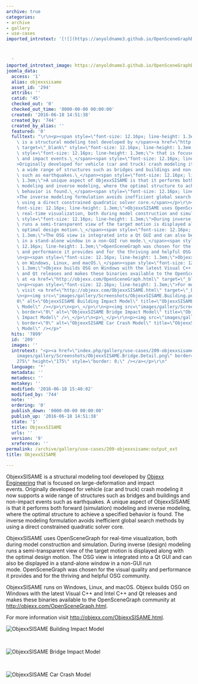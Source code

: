 ```yaml
---
archive: true
categories:
- archive
- gallery
- use-cases
imported_introtext: '[![](https://anyoldname3.github.io/OpenSceneGraphDotComBackup/OpenSceneGraph/www.openscenegraph.com/images/gallery/Screenshots/ObjexxSISAME.Bridge.Detail.png)](https://anyoldname3.github.io/OpenSceneGraphDotComBackup/OpenSceneGraph/www.openscenegraph.com/index.php/gallery/use-cases/209-objexxsisame.html)



  '
imported_introtext_image: https://anyoldname3.github.io/OpenSceneGraphDotComBackup/OpenSceneGraph/www.openscenegraph.com/images/gallery/Screenshots/ObjexxSISAME.Bridge.Detail.png
joomla_data:
  access: '1'
  alias: objexxsisame
  asset_id: '294'
  attribs: ''
  catid: '45'
  checked_out: '0'
  checked_out_time: '0000-00-00 00:00:00'
  created: '2016-06-18 14:51:38'
  created_by: '744'
  created_by_alias: ''
  featured: '0'
  fulltext: "\r\n<p><span style=\"font-size: 12.16px; line-height: 1.3em;\">ObjexxSISAME\
    \ is a structural modeling tool developed by </span><a href=\"http://objexx.com\"\
    \ target=\"_blank\" style=\"font-size: 12.16px; line-height: 1.3em;\">Objexx Engineering</a><span\
    \ style=\"font-size: 12.16px; line-height: 1.3em;\"> that is focused on large-deformation\
    \ and impact events.\_</span><span style=\"font-size: 12.16px; line-height: 1.3em;\"\
    >Originally developed for vehicle (car and truck) crash modeling it now supports\
    \ a wide range of structures such as bridges and buildings and non-impact events\
    \ such as earthquakes.\_</span><span style=\"font-size: 12.16px; line-height:\
    \ 1.3em;\">A unique aspect of ObjexxSISAME is that it performs both forward (simulation)\
    \ modeling and inverse modeling, where the optimal structure to achieve a specified\
    \ behavior is found.\_</span><span style=\"font-size: 12.16px; line-height: 1.3em;\"\
    >The inverse modeling formulation avoids inefficient global search methods by\
    \ using a direct constrained quadratic solver core.</span></p>\r\n<p><span style=\"\
    font-size: 12.16px; line-height: 1.3em;\">ObjexxSISAME uses OpenSceneGraph for\
    \ real-time visualization, both during model construction and simulation.\_</span><span\
    \ style=\"font-size: 12.16px; line-height: 1.3em;\">During inverse (design) modeling\
    \ runs a semi-transparent view of the target motion is displayed along with the\
    \ optimal design motion.\_</span><span style=\"font-size: 12.16px; line-height:\
    \ 1.3em;\">The OSG view is integrated into a Qt GUI and can also be displayed\
    \ in a stand-alone window in a non-GUI run mode.\_</span><span style=\"font-size:\
    \ 12.16px; line-height: 1.3em;\">OpenSceneGraph was chosen for the visual quality\
    \ and performance it provides and for the thriving and helpful OSG community.</span></p>\r\
    \n<p><span style=\"font-size: 12.16px; line-height: 1.3em;\">ObjexxSISAME runs\
    \ on Windows, Linux, and macOS.\_</span><span style=\"font-size: 12.16px; line-height:\
    \ 1.3em;\">Objexx builds OSG on Windows with the latest Visual C++ and Intel C++\
    \ and Qt releases and makes these binaries available to the OpenSceneGraph community\
    \ at <a href=\"http://objexx.com/OpenSceneGraph.html\" target=\"_blank\">http://objexx.com/OpenSceneGraph.html</a>.</span></p>\r\
    \n<p><span style=\"font-size: 12.16px; line-height: 1.3em;\">For more information\
    \ visit <a href=\"http://objexx.com/ObjexxSISAME.html\" target=\"_blank\">http://objexx.com/ObjexxSISAME.html</a>.</span></p>\r\
    \n<p><img src=\"images/gallery/Screenshots/ObjexxSISAME.Building.png\" border=\"\
    0\" alt=\"ObjexxSISAME Building Impact Model\" title=\"ObjexxSISAME Building Impact\
    \ Model\" /></p>\r\n<p>\_</p>\r\n<p><img src=\"images/gallery/Screenshots/ObjexxSISAME.Bridge.png\"\
    \ border=\"0\" alt=\"ObjexxSISAME Bridge Impact Model\" title=\"ObjexxSISAME Bridge\
    \ Impact Model\" />\_</p>\r\n<p>\_</p>\r\n<p><img src=\"images/gallery/Screenshots/ObjexxSISAME.Car.png\"\
    \ border=\"0\" alt=\"ObjexxSISAME Car Crash Model\" title=\"ObjexxSISAME Car Crash\
    \ Model\" /></p>"
  hits: '7899'
  id: '209'
  images: ''
  introtext: "<p><a href=\"index.php/gallery/use-cases/209-objexxsisame\"><img src=\"\
    images/gallery/Screenshots/ObjexxSISAME.Bridge.Detail.png\" border=\"0\" width=\"\
    275\" height=\"175\" style=\"border: 0;\" /></a></p>\r\n"
  language: '*'
  metadata: ''
  metadesc: ''
  metakey: ''
  modified: '2016-06-18 15:48:02'
  modified_by: '744'
  note: ''
  ordering: '0'
  publish_down: '0000-00-00 00:00:00'
  publish_up: '2016-06-18 14:51:38'
  state: '1'
  title: ObjexxSISAME
  urls: ''
  version: '9'
  xreference: ''
permalink: /archive/gallery/use-cases/209-objexxsisame:output_ext
title: ObjexxSISAME

---
```

ObjexxSISAME is a structural modeling tool developed by [Objexx Engineering](http://objexx.com) that is focused on large-deformation and impact events. Originally developed for vehicle (car and truck) crash modeling it now supports a wide range of structures such as bridges and buildings and non-impact events such as earthquakes. A unique aspect of ObjexxSISAME is that it performs both forward (simulation) modeling and inverse modeling, where the optimal structure to achieve a specified behavior is found. The inverse modeling formulation avoids inefficient global search methods by using a direct constrained quadratic solver core.


ObjexxSISAME uses OpenSceneGraph for real-time visualization, both during model construction and simulation. During inverse (design) modeling runs a semi-transparent view of the target motion is displayed along with the optimal design motion. The OSG view is integrated into a Qt GUI and can also be displayed in a stand-alone window in a non-GUI run mode. OpenSceneGraph was chosen for the visual quality and performance it provides and for the thriving and helpful OSG community.


ObjexxSISAME runs on Windows, Linux, and macOS. Objexx builds OSG on Windows with the latest Visual C++ and Intel C++ and Qt releases and makes these binaries available to the OpenSceneGraph community at <http://objexx.com/OpenSceneGraph.html>.


For more information visit <http://objexx.com/ObjexxSISAME.html>.


![ObjexxSISAME Building Impact Model](https://anyoldname3.github.io/OpenSceneGraphDotComBackup/OpenSceneGraph/www.openscenegraph.com/images/gallery/Screenshots/ObjexxSISAME.Building.png "ObjexxSISAME Building Impact Model")


 


![ObjexxSISAME Bridge Impact Model](https://anyoldname3.github.io/OpenSceneGraphDotComBackup/OpenSceneGraph/www.openscenegraph.com/images/gallery/Screenshots/ObjexxSISAME.Bridge.png "ObjexxSISAME Bridge Impact Model") 


 


![ObjexxSISAME Car Crash Model](https://anyoldname3.github.io/OpenSceneGraphDotComBackup/OpenSceneGraph/www.openscenegraph.com/images/gallery/Screenshots/ObjexxSISAME.Car.png "ObjexxSISAME Car Crash Model")


